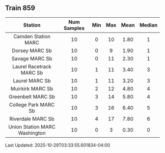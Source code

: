 ## Train 859

| Station | Num Samples | Min | Max | Mean | Median |
| :-----: | :---------: | :-: | :-: | :--: | :----: |
| Camden Station MARC | 10 | 0 | 10 | 1.80 | 1 |
| Dorsey MARC Sb | 10 | 0 | 9 | 1.90 | 1 |
| Savage MARC Sb | 10 | 0 | 11 | 2.30 | 1 |
| Laurel Racetrack MARC Sb | 10 | 1 | 11 | 3.40 | 3 |
| Laurel MARC Sb | 10 | 1 | 11 | 3.20 | 3 |
| Muirkirk MARC Sb | 10 | 2 | 12 | 4.80 | 4 |
| Greenbelt MARC Sb | 10 | 3 | 14 | 5.80 | 4 |
| College Park MARC Sb | 10 | 3 | 16 | 6.40 | 5 |
| Riverdale MARC Sb | 10 | 4 | 17 | 7.80 | 6 |
| Union Station MARC Washington | 10 | 0 | 3 | 0.30 | 0 |


Last Updated: 2025-10-29T03:33:55.601834-04:00